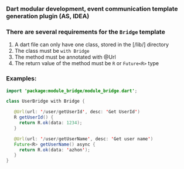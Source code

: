 ### Dart modular development, event communication template generation plugin (AS, IDEA)

### There are several requirements for the `Bridge` template
1. A dart file can only have one class, stored in the [/lib/] directory
2. The class must be `with Bridge`
3. The method must be annotated with @Url
4. The return value of the method must be `R` or `Future<R>` type

### Examples:

```java
import 'package:module_bridge/module_bridge.dart';

class UserBridge with Bridge {

   @Url(url: '/user/getUserId', desc: 'Get UserId')
   R getUserId() {
     return R.ok(data: 1234);
   }

   @Url(url: '/user/getUserName', desc: 'Get user name')
   Future<R> getUserName() async {
     return R.ok(data: 'azhon');
   }
}
```